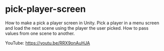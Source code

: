 # pick-player-screen
How to make a pick a player screen in Unity. Pick a player in a menu screen and load the next scene using the player the user picked.  How to pass values from one scene to another.

YouTube:  https://youtu.be/RRX9onAuHJA
